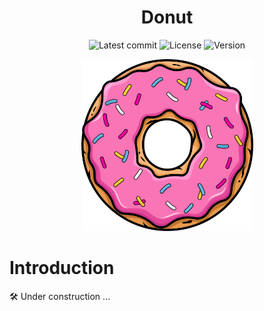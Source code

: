 <div align="center">

# Donut

![Latest commit](https://img.shields.io/github/last-commit/tomas-ramos21/Donut/develop?style=flat&color=pink)
![License](https://img.shields.io/github/license/tomas-ramos21/Donut?color=pink)
![Version](https://img.shields.io/github/manifest-json/v/tomas-ramos21/Donut?color=pink)

<img src="/img/Donut_Logo.png" width="275" height="275">

</div>

# Introduction

🛠 Under construction ...
